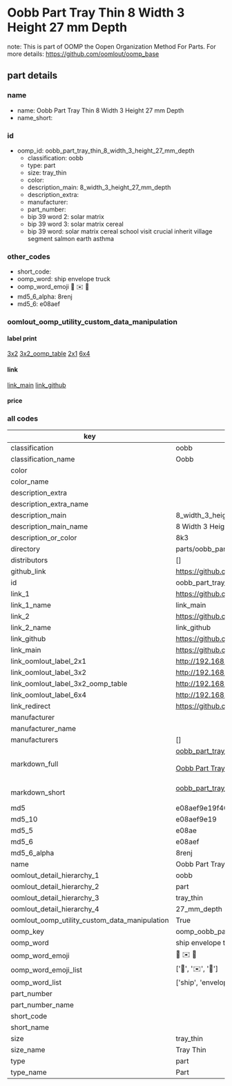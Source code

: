 # Oobb Part Tray Thin 8 Width 3 Height 27 mm Depth  

note: This is part of OOMP the Oopen Organization Method For Parts. For more details: https://github.com/oomlout/oomp_base

##  part details
  







### name
* name: Oobb Part Tray Thin 8 Width 3 Height 27 mm Depth
* name_short: 
### id
* oomp_id: oobb_part_tray_thin_8_width_3_height_27_mm_depth
  * classification: oobb
  * type: part
  * size: tray_thin
  * color: 
  * description_main: 8_width_3_height_27_mm_depth
  * description_extra: 
  * manufacturer: 
  * part_number: 
  * bip 39 word 2: solar matrix
  * bip 39 word 3: solar matrix cereal
  * bip 39 word: solar matrix cereal school visit crucial inherit village segment salmon earth asthma

### other_codes
* short_code: 
* oomp_word: ship envelope truck
* oomp_word_emoji :ship: :envelope: :truck:
* md5_6_alpha: 8renj
* md5_6: e08aef






### oomlout_oomp_utility_custom_data_manipulation
#### label print
[3x2](http://192.168.1.245:1112/?label=oomp%208renj)
[3x2_oomp_table](http://192.168.1.108:1112/?label=oomp%208renj)
[2x1](http://192.168.1.242:1112/?label=oomp%208renj)
[6x4](http://192.168.1.55:1112/?label=oomp%208renj)    

#### link

[link_main](https://github.com/oomlout/oomlout_oomp_version_1_messy/tree/main/parts/oobb_part_tray_thin_8_width_3_height_27_mm_depth) [link_github](https://github.com/oomlout/oomlout_oomp_version_1_messy/tree/main/parts/oobb_part_tray_thin_8_width_3_height_27_mm_depth)                             

#### price







### all codes 
| key | value |  
| --- | --- |  
| classification | oobb |  
| classification_name | Oobb |  
| color |  |  
| color_name |  |  
| description_extra |  |  
| description_extra_name |  |  
| description_main | 8_width_3_height_27_mm_depth |  
| description_main_name | 8 Width 3 Height 27 mm Depth |  
| description_or_color | 8k3 |  
| directory | parts/oobb_part_tray_thin_8_width_3_height_27_mm_depth |  
| distributors | [] |  
| github_link | https://github.com/oomlout/oomlout_oomp_part_src/tree/main/parts/oobb_part_tray_thin_8_width_3_height_27_mm_depth |  
| id | oobb_part_tray_thin_8_width_3_height_27_mm_depth |  
| link_1 | https://github.com/oomlout/oomlout_oomp_version_1_messy/tree/main/parts/oobb_part_tray_thin_8_width_3_height_27_mm_depth |  
| link_1_name | link_main |  
| link_2 | https://github.com/oomlout/oomlout_oomp_version_1_messy/tree/main/parts/oobb_part_tray_thin_8_width_3_height_27_mm_depth |  
| link_2_name | link_github |  
| link_github | https://github.com/oomlout/oomlout_oomp_version_1_messy/tree/main/parts/oobb_part_tray_thin_8_width_3_height_27_mm_depth |  
| link_main | https://github.com/oomlout/oomlout_oomp_version_1_messy/tree/main/parts/oobb_part_tray_thin_8_width_3_height_27_mm_depth |  
| link_oomlout_label_2x1 | http://192.168.1.242:1112/?label=oomp%208renj |  
| link_oomlout_label_3x2 | http://192.168.1.245:1112/?label=oomp%208renj |  
| link_oomlout_label_3x2_oomp_table | http://192.168.1.108:1112/?label=oomp%208renj |  
| link_oomlout_label_6x4 | http://192.168.1.55:1112/?label=oomp%208renj |  
| link_redirect | https://github.com/oomlout/oomlout_oomp_version_1_messy/tree/main/parts/oobb_part_tray_thin_8_width_3_height_27_mm_depth |  
| manufacturer |  |  
| manufacturer_name |  |  
| manufacturers | [] |  
| markdown_full | [oobb_part_tray_thin_8_width_3_height_27_mm_depth](none)<br>[](none)<br>[Oobb Part Tray Thin 8 Width 3 Height 27 Mm Depth](none)<br><br> |  
| markdown_short | [oobb_part_tray_thin_8_width_3_height_27_mm_depth](none)<br><br> |  
| md5 | e08aef9e19f40e78d1fa6c0c4b224e73 |  
| md5_10 | e08aef9e19 |  
| md5_5 | e08ae |  
| md5_6 | e08aef |  
| md5_6_alpha | 8renj |  
| name | Oobb Part Tray Thin 8 Width 3 Height 27 mm Depth |  
| oomlout_detail_hierarchy_1 | oobb |  
| oomlout_detail_hierarchy_2 | part |  
| oomlout_detail_hierarchy_3 | tray_thin |  
| oomlout_detail_hierarchy_4 | 27_mm_depth |  
| oomlout_oomp_utility_custom_data_manipulation | True |  
| oomp_key | oomp_oobb_part_tray_thin_8_width_3_height_27_mm_depth |  
| oomp_word | ship envelope truck |  
| oomp_word_emoji | :ship: :envelope: :truck: |  
| oomp_word_emoji_list | [':ship:', ':envelope:', ':truck:'] |  
| oomp_word_list | ['ship', 'envelope', 'truck'] |  
| part_number |  |  
| part_number_name |  |  
| short_code |  |  
| short_name |  |  
| size | tray_thin |  
| size_name | Tray Thin |  
| type | part |  
| type_name | Part |  
